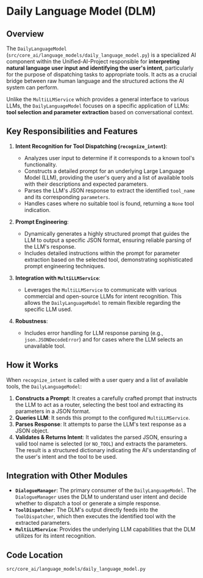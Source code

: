 # Daily Language Model (DLM)

## Overview

The `DailyLanguageModel` (`src/core_ai/language_models/daily_language_model.py`) is a specialized AI component within the Unified-AI-Project responsible for **interpreting natural language user input and identifying the user's intent**, particularly for the purpose of dispatching tasks to appropriate tools. It acts as a crucial bridge between raw human language and the structured actions the AI system can perform.

Unlike the `MultiLLMService` which provides a general interface to various LLMs, the `DailyLanguageModel` focuses on a specific application of LLMs: **tool selection and parameter extraction** based on conversational context.

## Key Responsibilities and Features

1.  **Intent Recognition for Tool Dispatching (`recognize_intent`)**:
    *   Analyzes user input to determine if it corresponds to a known tool's functionality.
    *   Constructs a detailed prompt for an underlying Large Language Model (LLM), providing the user's query and a list of available tools with their descriptions and expected parameters.
    *   Parses the LLM's JSON response to extract the identified `tool_name` and its corresponding `parameters`.
    *   Handles cases where no suitable tool is found, returning a `None` tool indication.

2.  **Prompt Engineering**: 
    *   Dynamically generates a highly structured prompt that guides the LLM to output a specific JSON format, ensuring reliable parsing of the LLM's response.
    *   Includes detailed instructions within the prompt for parameter extraction based on the selected tool, demonstrating sophisticated prompt engineering techniques.

3.  **Integration with `MultiLLMService`**: 
    *   Leverages the `MultiLLMService` to communicate with various commercial and open-source LLMs for intent recognition. This allows the `DailyLanguageModel` to remain flexible regarding the specific LLM used.

4.  **Robustness**: 
    *   Includes error handling for LLM response parsing (e.g., `json.JSONDecodeError`) and for cases where the LLM selects an unavailable tool.

## How it Works

When `recognize_intent` is called with a user query and a list of available tools, the `DailyLanguageModel`:

1.  **Constructs a Prompt**: It creates a carefully crafted prompt that instructs the LLM to act as a router, selecting the best tool and extracting its parameters in a JSON format.
2.  **Queries LLM**: It sends this prompt to the configured `MultiLLMService`.
3.  **Parses Response**: It attempts to parse the LLM's text response as a JSON object.
4.  **Validates & Returns Intent**: It validates the parsed JSON, ensuring a valid tool name is selected (or `NO_TOOL`) and extracts the parameters. The result is a structured dictionary indicating the AI's understanding of the user's intent and the tool to be used.

## Integration with Other Modules

-   **`DialogueManager`**: The primary consumer of the `DailyLanguageModel`. The `DialogueManager` uses the DLM to understand user intent and decide whether to dispatch a tool or generate a simple response.
-   **`ToolDispatcher`**: The DLM's output directly feeds into the `ToolDispatcher`, which then executes the identified tool with the extracted parameters.
-   **`MultiLLMService`**: Provides the underlying LLM capabilities that the DLM utilizes for its intent recognition.

## Code Location

`src/core_ai/language_models/daily_language_model.py`
